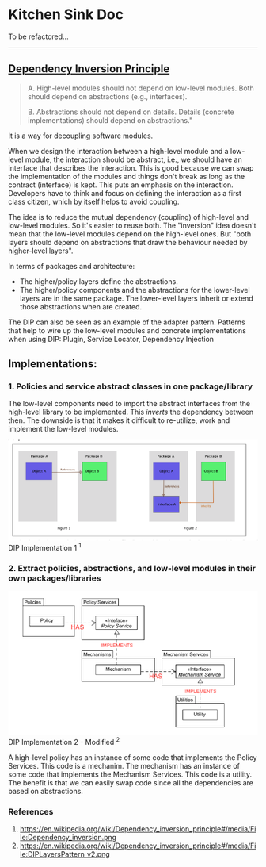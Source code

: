 # Kitchen Sink Doc

To be refactored...

----

## [Dependency Inversion Principle](https://en.wikipedia.org/wiki/Dependency_inversion_principle)

> A. High-level modules should not depend on low-level modules. Both should depend on abstractions (e.g., interfaces).
>
> B. Abstractions should not depend on details. Details (concrete implementations) should depend on abstractions."

It is a way for decoupling software modules.

When we design the interaction between a high-level module and a low-level module, the interaction should be abstract, i.e., we should have an interface that describes the interaction. This is good because we can swap the implementation of the modules and things don't break as long as the contract (interface) is kept. This puts an emphasis on the interaction. Developers have to think and focus on defining the interaction as a first class citizen, which by itself helps to avoid coupling.

The idea is to reduce the mutual dependency (coupling) of high-level and low-level modules. So it's easier to reuse both. The "inversion" idea doesn't mean that the low-level modules depend on the high-level ones. But "both layers should depend on abstractions that draw the behaviour needed by higher-level layers".

In terms of packages and architecture:

- The higher/policy layers define the abstractions.
- The higher/policy components and the abstractions for the lower-level layers are in the same package. The lower-level layers inherit or extend those abstractions when are created.

The DIP can also be seen as an example of the adapter pattern. Patterns that help to wire up the low-level modules and concrete implementations when using DIP: Plugin, Service Locator, Dependency Injection

## Implementations:

### 1. Policies and service abstract classes in one package/library

The low-level components need to import the abstract interfaces from the high-level library to be implemented. This *inverts* the dependency between then. The downside is that it makes it difficult to re-utilize, work and implement the low-level modules.

![DIP Implementation 1](../assets/dip_implementation_1.png)
DIP Implementation 1 <sup>1</sup>

### 2. Extract policies, abstractions, and low-level modules in their own packages/libraries

![DIP Implementation 2 - Modified](../assets/dip_implementation_2_modified.png)
DIP Implementation 2 - Modified <sup>2</sup>

A high-level policy has an instance of some code that implements the Policy Services. This code is a mechanim. The mechanism has an instance of some code that implements the Mechanism Services. This code is a utility. The benefit is that we can easily swap code since all the dependencies are based on abstractions.

### References

1. https://en.wikipedia.org/wiki/Dependency_inversion_principle#/media/File:Dependency_inversion.png
2. https://en.wikipedia.org/wiki/Dependency_inversion_principle#/media/File:DIPLayersPattern_v2.png

